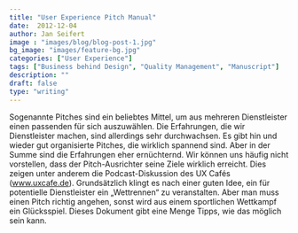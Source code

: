 ```yaml
---
title: "User Experience Pitch Manual"
date:  2012-12-04
author: Jan Seifert
image : "images/blog/blog-post-1.jpg"
bg_image: "images/feature-bg.jpg"
categories: ["User Experience"]
tags: ["Business behind Design", "Quality Management", "Manuscript"]
description: ""
draft: false
type: "writing"
---
```



Sogenannte Pitches sind ein beliebtes Mittel, um aus mehreren Dienstleister einen passenden für sich auszuwählen. Die Erfahrungen, die wir Dienstleister machen, sind allerdings sehr durchwachsen. Es gibt hin und wieder gut organisierte Pitches, die wirklich spannend sind. Aber in der Summe sind die Erfahrungen eher ernüchternd. Wir können uns häufig nicht vorstellen, dass der Pitch-Ausrichter seine Ziele wirklich erreicht. Dies zeigen unter anderem die Podcast-Diskussion des UX Cafés (www.uxcafe.de). Grundsätzlich klingt es nach einer guten Idee, ein für potentielle Dienstleister ein „Wett­rennen“ zu veranstalten. Aber man muss einen Pitch richtig angehen, sonst wird aus einem sportlichen Wettkampf ein Glücksspiel. Dieses Dokument gibt eine Menge Tipps, wie das möglich sein kann.</p>

